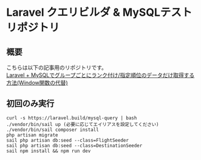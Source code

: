 # Laravel クエリビルダ & MySQLテストリポジトリ
## 概要
こちらは以下の記事用のリポジトリです。<br>
[Laravel + MySQLでグループごとにランク付け/指定順位のデータだけ取得する方法(Window関数の代替)](https://zenn.dev/articles/e5f0e2147d49e0/edit)

## 初回のみ実行
```
curl -s https://laravel.build/mysql-query | bash
./vendor/bin/sail up (必要に応じてエイリアスを設定してください)
./vendor/bin/sail composer install 
php artisan migrate
sail php artisan db:seed --class=FlightSeeder
sail php artisan db:seed --class=DestinationSeeder
sail npm install && npm run dev 
```
